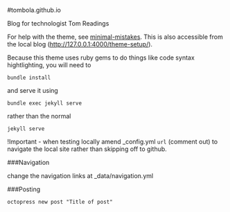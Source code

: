 #tombola.github.io

Blog for technologist Tom Readings

For help with the theme, see [minimal-mistakes](http://mmistakes.github.io/minimal-mistakes/theme-setup/). This is also accessible from the local blog (http://127.0.0.1:4000/theme-setup/).

Because this theme uses ruby gems to do things like code syntax hightlighting, you will need to 

    bundle install

and serve it using

    bundle exec jekyll serve

rather than the normal

    jekyll serve

!Important - when testing locally amend _config.yml ``url`` (comment out) to navigate the local site rather than skipping off to github.


###Navigation

change the navigation links at _data/navigation.yml

###Posting

    octopress new post "Title of post"

